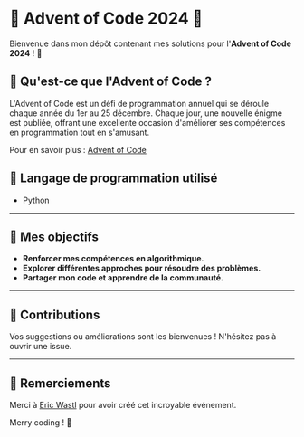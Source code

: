 # 🎄 Advent of Code 2024 🎄  

Bienvenue dans mon dépôt contenant mes solutions pour l'**Advent of Code 2024** ! 🚀  

## 🧩 Qu'est-ce que l'Advent of Code ?  
L'Advent of Code est un défi de programmation annuel qui se déroule chaque année du 1er au 25 décembre. Chaque jour, une nouvelle énigme est publiée, offrant une excellente occasion d'améliorer ses compétences en programmation tout en s'amusant.  

Pour en savoir plus : [Advent of Code](https://adventofcode.com)

## 🚀 Langage de programmation utilisé 
- Python

---

## 📝 Mes objectifs  
- **Renforcer mes compétences en algorithmique.**  
- **Explorer différentes approches pour résoudre des problèmes.**  
- **Partager mon code et apprendre de la communauté.** 

---

## 🤝 Contributions  
Vos suggestions ou améliorations sont les bienvenues ! N'hésitez pas à ouvrir une issue.

---

## 🌟 Remerciements  
Merci à [Eric Wastl](https://twitter.com/ericwastl) pour avoir créé cet incroyable événement.  

Merry coding ! 🎉